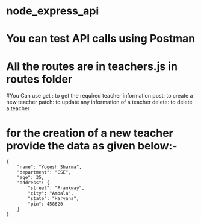 # node_express_api
# You can test API calls using Postman

# All the routes are in teachers.js in routes folder 

#You Can use 
    get : to get the required teacher information
    post: to create a new teacher
    patch: to update any information of a teacher
    delete: to delete a teacher


# for the creation of a new teacher provide the data as given below:-
    {
        "name": "Yogesh Sharma",
        "department": "CSE",
        "age": 35,
        "address": {
            "street": "Frankway",
            "city": "Ambala",
            "state": "Haryana",
            "pin": 458620
        }
    }




